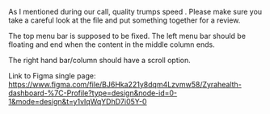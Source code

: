 
 As I mentioned during our call, quality trumps speed
 . Please make sure you take a careful look at the file and put something together for a review.
 
  The top menu bar is supposed to be fixed. 
  The left menu bar should be floating  and end when the content in the middle column ends.
   
 The right hand bar/column should have a scroll option.
    
    
Link to Figma single page: https://www.figma.com/file/BJ6Hka221y8dqm4Lzvmw58/Zyrahealth-dashboard-%7C-Profile?type=design&node-id=0-1&mode=design&t=y1vIqWqYDhD7i05Y-0